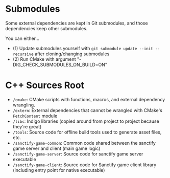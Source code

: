 # Submodules

Some external dependencies are kept in Git submodules, and those dependencies keep other submodules.

You can either...
- (1) Update submodules yourself with `git submodule update --init --recursive` after cloning/changing submodules
- (2) Run CMake with argument "-DIG_CHECK_SUBMODULES_ON_BUILD=ON"

# C++ Sources Root

- `/cmake`: CMake scripts with functions, macros, and external dependency wrangling.
- `/extern`: External dependencies that cannot be wrangled with CMake's `FetchContent` module
- `/libs`: Indigo libraries (copied around from project to project because they're great)
- `/tools`: Source code for offline build tools used to generate asset files, etc.
- `/sanctify-game-common`: Common code shared between the sanctify game server and client (main game logic)
- `/sanctify-game-server`: Source code for sanctify game server executable
- `/sanctify-game-client`: Source code for Sanctify game client library (including entry point for native executable)